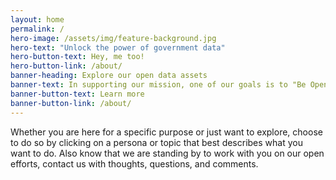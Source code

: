 ```yaml
---
layout: home
permalink: /
hero-image: /assets/img/feature-background.jpg
hero-text: "Unlock the power of government data"
hero-button-text: Hey, me too!
hero-button-link: /about/
banner-heading: Explore our open data assets
banner-text: In supporting our mission, one of our goals is to "Be Open" by enabling the American people and an increasingly mobile workforce to access high-quality Agency data, APIs, and code anywhere, anytime, on any device. Thus, unlocking the power of government data to spur innovation across our nation and improve the quality of services for the American people.
banner-button-text: Learn more
banner-button-link: /about/
---
```

Whether you are here for a specific purpose or just want to explore, choose to do so by clicking on a persona or topic that best describes what you want to do.  Also know that we are standing by to work with you on our open efforts, contact us with thoughts, questions, and comments.
